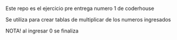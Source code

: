 Este repo es el ejercicio pre entrega numero 1 de coderhouse

Se utiliza para crear tablas de multiplicar de los numeros ingresados

NOTA! al ingresar 0 se finaliza
